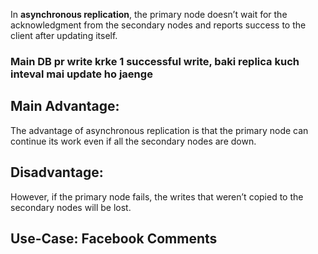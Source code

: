 In **asynchronous replication**, the primary node doesn’t wait for the acknowledgment from the secondary nodes and reports success to the client after updating itself.

### Main DB pr write krke 1 successful write, baki replica kuch inteval mai update ho jaenge

## Main Advantage:

The advantage of asynchronous replication is that the primary node can continue its work even if all the secondary nodes are down.

## Disadvantage:

However, if the primary node fails, the writes that weren’t copied to the secondary nodes will be lost.

## Use-Case: Facebook Comments
